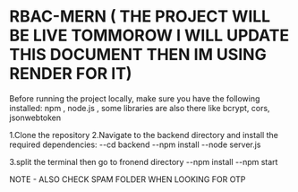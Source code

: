 # RBAC-MERN ( THE PROJECT WILL BE LIVE TOMMOROW I WILL UPDATE THIS DOCUMENT THEN IM USING RENDER FOR IT)

Before running the project locally, make sure you have the following installed:
  npm , node.js , some libraries are also there like bcrypt, cors, jsonwebtoken

1.Clone the repository
2.Navigate to the backend directory and install the required dependencies:
  --cd backend
  --npm install
  --node server.js

3.split the terminal then go to fronend directory
  --npm install
  --npm start

NOTE  - ALSO CHECK SPAM FOLDER WHEN LOOKING FOR OTP

 
